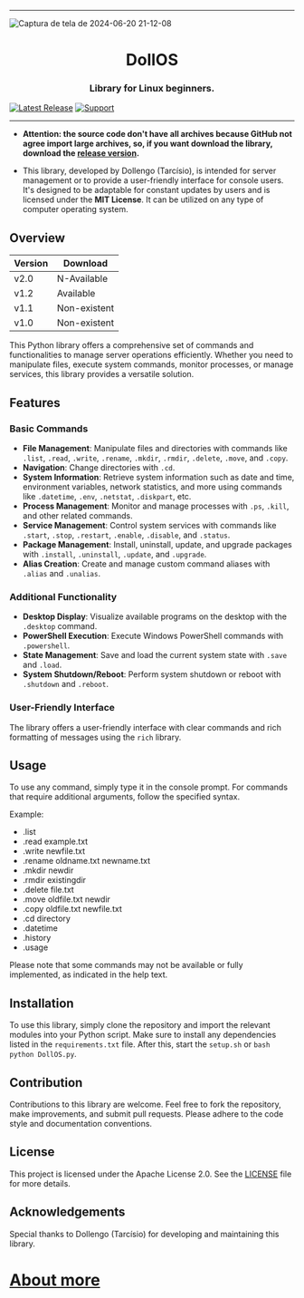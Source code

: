 ***

![Captura de tela de 2024-06-20 21-12-08](https://github.com/Dollengo/DollOSlib/assets/131563888/6225c3fc-7578-459f-96ef-212ad281bc39)

<h1 align="center">DollOS</h1>
<h3 align="center">Library for Linux beginners.</h3>

[![Latest Release](https://img.shields.io/badge/RELEASE-v1.2-blue)][Download]
[![Support](https://img.shields.io/badge/Patreon-Support_Me-orange.svg?logo=Patreon)][Patreon]

***

- **Attention: the source code don't have all archives because GitHub not agree import large archives, so, if you want download the library, download the [release version](https://github.com/Dollengo/DollOSlib/releases/tag/DollOS).**

- This library, developed by Dollengo (Tarcísio), is intended for server management or to provide a user-friendly interface for console users. It's designed to be adaptable for constant updates by users and is licensed under the **MIT License**. It can be utilized on any type of computer operating system.

## Overview


| Version |    Download   |
|---------| ------------- |
|  v2.0   |  N-Available  |
|  v1.2   |   Available   |
|  v1.1   |  Non-existent |
|  v1.0   |  Non-existent |


This Python library offers a comprehensive set of commands and functionalities to manage server operations efficiently. Whether you need to manipulate files, execute system commands, monitor processes, or manage services, this library provides a versatile solution.

## Features

### Basic Commands

- **File Management**: Manipulate files and directories with commands like `.list`, `.read`, `.write`, `.rename`, `.mkdir`, `.rmdir`, `.delete`, `.move`, and `.copy`.
- **Navigation**: Change directories with `.cd`.
- **System Information**: Retrieve system information such as date and time, environment variables, network statistics, and more using commands like `.datetime`, `.env`, `.netstat`, `.diskpart`, etc.
- **Process Management**: Monitor and manage processes with `.ps`, `.kill`, and other related commands.
- **Service Management**: Control system services with commands like `.start`, `.stop`, `.restart`, `.enable`, `.disable`, and `.status`.
- **Package Management**: Install, uninstall, update, and upgrade packages with `.install`, `.uninstall`, `.update`, and `.upgrade`.
- **Alias Creation**: Create and manage custom command aliases with `.alias` and `.unalias`.

### Additional Functionality

- **Desktop Display**: Visualize available programs on the desktop with the `.desktop` command.
- **PowerShell Execution**: Execute Windows PowerShell commands with `.powershell`.
- **State Management**: Save and load the current system state with `.save` and `.load`.
- **System Shutdown/Reboot**: Perform system shutdown or reboot with `.shutdown` and `.reboot`.

### User-Friendly Interface

The library offers a user-friendly interface with clear commands and rich formatting of messages using the `rich` library.

## Usage

To use any command, simply type it in the console prompt. For commands that require additional arguments, follow the specified syntax.

Example:
- .list
- .read example.txt
- .write newfile.txt
- .rename oldname.txt newname.txt
- .mkdir newdir
- .rmdir existingdir
- .delete file.txt
- .move oldfile.txt newdir
- .copy oldfile.txt newfile.txt
- .cd directory
- .datetime
- .history
- .usage

Please note that some commands may not be available or fully implemented, as indicated in the help text.

## Installation

To use this library, simply clone the repository and import the relevant modules into your Python script. Make sure to install any dependencies listed in the `requirements.txt` file. After this, start the `setup.sh` or ```bash  python DollOS.py```.

## Contribution

Contributions to this library are welcome. Feel free to fork the repository, make improvements, and submit pull requests. Please adhere to the code style and documentation conventions.

## License

This project is licensed under the Apache License 2.0. See the [LICENSE](LICENSE) file for more details.

## Acknowledgements

Special thanks to Dollengo (Tarcísio) for developing and maintaining this library.

# [**About more**](https://github.com/Dollengo/DollOSlib/wiki)

[Download]: (https://github.com/Dollengo/DollOSlib/releases/tag/DollOS)
[Patreon]: (https://www.patreon.com/collection/608791)
